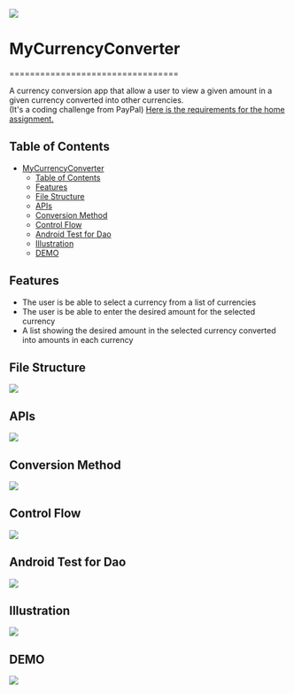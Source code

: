 ![](icon.png)
# MyCurrencyConverter
=================================

A currency conversion app that allow a user to view a given amount in a given currency converted into other currencies.  
(It's a coding challenge from PayPal)
[Here is the requirements for the home assignment.](README/requirements.pdf)

## Table of Contents
- [MyCurrencyConverter](#mycurrencyconverter)
  - [Table of Contents](#table-of-contents)
  - [Features](#features)
  - [File Structure](#file-structure)
  - [APIs](#apis)
  - [Conversion Method](#conversion-method)
  - [Control Flow](#control-flow)
  - [Android Test for Dao](#android-test-for-dao)
  - [Illustration](#illustration)
  - [DEMO](#demo)

## Features
- The user is be able to select a currency from a list of currencies
- The user is be able to enter the desired amount for the selected currency
- A list showing the desired amount in the selected currency converted into amounts in each currency

## File Structure
![](README/files.png)

## APIs
![](README/api.png)

## Conversion Method
![](README/conversion_method.png)

## Control Flow
![](README/control_flow.png)

## Android Test for Dao
![](README/android_test_for_dao.png)

## Illustration
![](README/illustration.png)

## DEMO
![](README/demo.gif)
